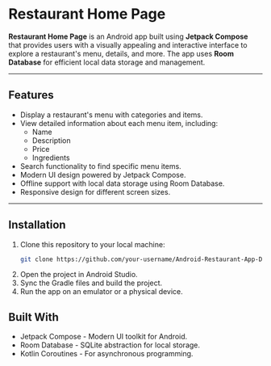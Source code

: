 # Restaurant Home Page

**Restaurant Home Page** is an Android app built using **Jetpack Compose** that provides users with a visually appealing and interactive interface to explore a restaurant's menu, details, and more. The app uses **Room Database** for efficient local data storage and management.

---

## Features

- Display a restaurant's menu with categories and items.
- View detailed information about each menu item, including:
  - Name
  - Description
  - Price
  - Ingredients
- Search functionality to find specific menu items.
- Modern UI design powered by Jetpack Compose.
- Offline support with local data storage using Room Database.
- Responsive design for different screen sizes.

---

## Installation

1. Clone this repository to your local machine:
   ```bash
   git clone https://github.com/your-username/Android-Restaurant-App-Dashboard.git


2. Open the project in Android Studio.
3. Sync the Gradle files and build the project.
4. Run the app on an emulator or a physical device.

## Built With
- Jetpack Compose - Modern UI toolkit for Android.
- Room Database - SQLite abstraction for local storage.
- Kotlin Coroutines - For asynchronous programming.
